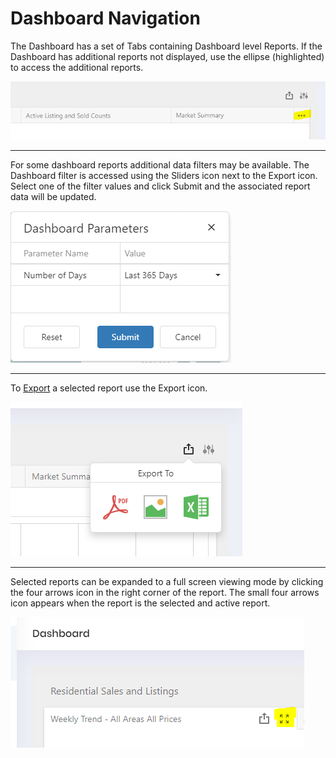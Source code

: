 # Dashboard Navigation

The Dashboard has a set of Tabs containing Dashboard level Reports. If the Dashboard has additional reports not displayed, use the ellipse (highlighted) to access the additional reports.

![reda_web_dashboard_tabs.PNG](../../images/reda_web_dashboard_tabs.PNG)

***

For some dashboard reports additional data filters may be available. The Dashboard filter is accessed using the Sliders icon next to the Export icon. Select one of the filter values and click Submit and the associated report data will be updated.

![reda_web_dashboard_filter.PNG](../../images/reda_web_dashboard_filter.PNG)

***

To [Export](/export.md) a selected report use the Export icon.

![reda_web_dashboard_xport.PNG](../../images/reda_web_dashboard_xport.PNG)

***

Selected reports can be expanded to a full screen viewing mode by clicking the four arrows icon in the right corner of the report. The small four arrows icon appears when the report is the selected and active report.

![reda_web_dashboard_expand.PNG](../../images/reda_web_dashboard_expand.PNG)



